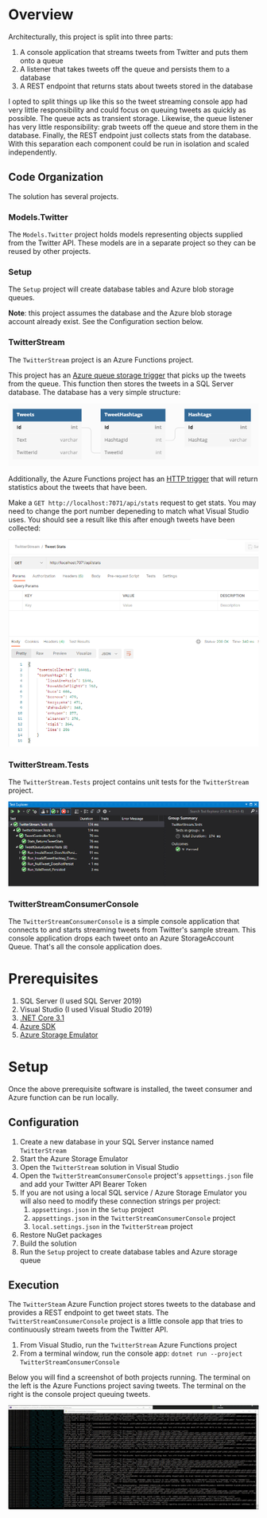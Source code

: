 # Overview

Architecturally, this project is split into three parts:

1. A console application that streams tweets from Twitter and puts them onto a queue
1. A listener that takes tweets off the queue and persists them to a database
1. A REST endpoint that returns stats about tweets stored in the database

I opted to split things up like this so the tweet streaming console app had very little responsibility and could focus on queuing tweets as quickly as possible. The queue acts as transient storage. Likewise, the queue listener has very little responsibility: grab tweets off the queue and store them in the database. Finally, the REST endpoint just collects stats from the database. With this separation each component could be run in isolation and scaled independently.

## Code Organization

The solution has several projects.

### Models.Twitter

The `Models.Twitter` project holds models representing objects supplied from the Twitter API. These models are in a separate project so they can be reused by other projects.

### Setup

The `Setup` project will create database tables and Azure blob storage queues.

**Note**: this project assumes the database and the Azure blob storage account already exist. See the Configuration section below.

### TwitterStream

The `TwitterStream` project is an Azure Functions project.

This project has an [Azure queue storage trigger](https://docs.microsoft.com/en-us/azure/azure-functions/functions-bindings-storage-queue-trigger?tabs=in-process%2Cextensionv5&pivots=programming-language-csharp) that picks up the tweets from the queue. This function then stores the tweets in a SQL Server database. The database has a very simple structure:

![Database](db.png)

Additionally, the Azure Functions project has an [HTTP trigger](https://docs.microsoft.com/en-us/azure/azure-functions/functions-bindings-http-webhook-trigger?tabs=in-process%2Cfunctionsv2&pivots=programming-language-csharp) that will return statistics about the tweets that have been.

Make a `GET http://localhost:7071/api/stats` request to get stats. You may need to change the port number depeneding to match what Visual Studio uses. You should see a result like this after enough tweets have been collected:

![Stats](stats.png)

### TwitterStream.Tests

The `TwitterStream.Tests` project contains unit tests for the `TwitterStream` project.

![Tests](tests.png)

### TwitterStreamConsumerConsole

The `TwitterStreamConsumerConsole` is a simple console application that connects to and starts streaming tweets from Twitter's sample stream. This console application drops each tweet onto an Azure StorageAccount Queue. That's all the console application does.

# Prerequisites

1. SQL Server (I used SQL Server 2019)
1. Visual Studio (I used Visual Studio 2019)
1. [.NET Core 3.1](https://dotnet.microsoft.com/en-us/download/dotnet/3.1)
1. [Azure SDK](https://aka.ms/azsdk/net)
1. [Azure Storage Emulator](https://go.microsoft.com/fwlink/?linkid=717179&clcid=0x409)

# Setup

Once the above prerequisite software is installed, the tweet consumer and Azure function can be run locally.

## Configuration

1. Create a new database in your SQL Server instance named `TwitterStream`
1. Start the Azure Storage Emulator
1. Open the `TwitterStream` solution in Visual Studio
1. Open the `TwitterStreamConsumerConsole` project's `appsettings.json` file and add your Twitter API Bearer Token
1. If you are not using a local SQL service / Azure Storage Emulator you will also need to modify these connection strings per project:
   1. `appsettings.json` in the `Setup` project
   1. `appsettings.json` in the `TwitterStreamConsumerConsole` project
   1. `local.settings.json` in the `TwitterStream` project
1. Restore NuGet packages
1. Build the solution
1. Run the `Setup` project to create database tables and Azure storage queue

## Execution

The `TwitterSteam` Azure Function project stores tweets to the database and provides a REST endpoint to get tweet stats.
The `TwitterStreamConsumerConsole` project is a little console app that tries to continuously stream tweets from the Twitter API.

1. From Visual Studio, run the `TwitterStream` Azure Functions project
1. From a terminal window, run the console app: `dotnet run --project TwitterStreamConsumerConsole`

Below you will find a screenshot of both projects running. The terminal on the left is the Azure Functions project saving tweets. The terminal on the right is the console project queuing tweets.

![Running](running.png)
